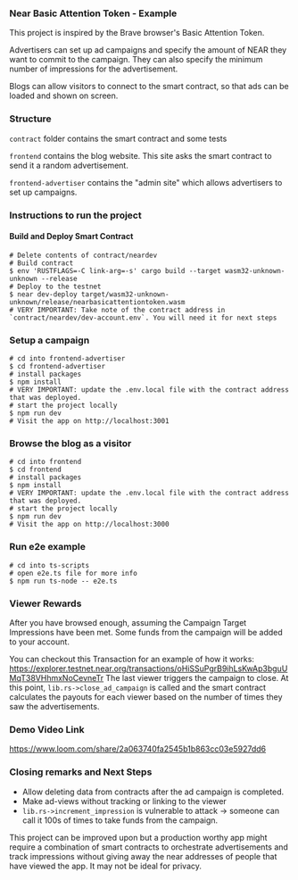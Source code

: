 ### Near Basic Attention Token - Example

This project is inspired by the Brave browser's Basic Attention Token. 

Advertisers can set up ad campaigns and specify the amount of NEAR they want to commit to the campaign. 
They can also specify the minimum number of impressions for the advertisement. 

Blogs can allow visitors to connect to the smart contract, so that ads can be loaded and shown on screen. 


### Structure
`contract` folder contains the smart contract and some tests

`frontend` contains the blog website. This site asks the smart contract to send it a random advertisement. 

`frontend-advertiser` contains the "admin site" which allows advertisers to set up campaigns. 

### Instructions to run the project


#### Build and Deploy Smart Contract
```
# Delete contents of contract/neardev
# Build contract
$ env 'RUSTFLAGS=-C link-arg=-s' cargo build --target wasm32-unknown-unknown --release
# Deploy to the testnet
$ near dev-deploy target/wasm32-unknown-unknown/release/nearbasicattentiontoken.wasm
# VERY IMPORTANT: Take note of the contract address in `contract/neardev/dev-account.env`. You will need it for next steps
```

### Setup a campaign
```
# cd into frontend-advertiser
$ cd frontend-advertiser
# install packages
$ npm install
# VERY IMPORTANT: update the .env.local file with the contract address that was deployed. 
# start the project locally
$ npm run dev
# Visit the app on http://localhost:3001
```

### Browse the blog as a visitor
```
# cd into frontend
$ cd frontend
# install packages
$ npm install
# VERY IMPORTANT: update the .env.local file with the contract address that was deployed. 
# start the project locally
$ npm run dev
# Visit the app on http://localhost:3000
```

### Run e2e example
```
# cd into ts-scripts
# open e2e.ts file for more info
$ npm run ts-node -- e2e.ts
```


### Viewer Rewards
After you have browsed enough, assuming the Campaign Target Impressions have been met. Some funds from the campaign will be added to your account. 

You can checkout this Transaction for an example of how it works: https://explorer.testnet.near.org/transactions/oHiSSuPgrB9ihLsKwAp3bguUMqT38VHhmxNoCevneTr
The last viewer triggers the campaign to close. At this point, `lib.rs->close_ad_campaign` is called and the smart contract calculates the payouts for each viewer based on the number of times they saw the advertisements. 


### Demo Video Link
https://www.loom.com/share/2a063740fa2545b1b863cc03e5927dd6

### Closing remarks and Next Steps
- Allow deleting data from contracts after the ad campaign is completed.
- Make ad-views without tracking or linking to the viewer
- `lib.rs->increment_impression` is vulnerable to attack -> someone can call it 100s of times to take funds from the campaign. 

This project can be improved upon but a production worthy app might require a combination of smart contracts to orchestrate advertisements and track impressions without giving away the near addresses of people that have viewed the app. It may not be ideal for privacy. 